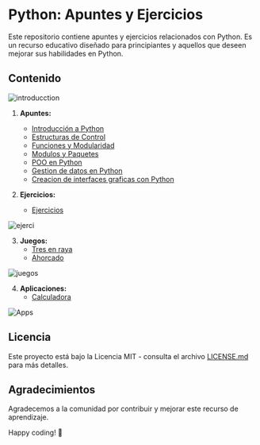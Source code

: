 # Python: Apuntes y Ejercicios

Este repositorio contiene apuntes y ejercicios relacionados con Python. Es un recurso educativo diseñado para principiantes y aquellos que deseen mejorar sus habilidades en Python.

## Contenido

![introducction](https://github.com/user-attachments/assets/10ec59f6-82e2-4b61-868b-f20111b26227)


1. **Apuntes:**
   - [Introducción a Python](https://github.com/MariaGargoles/PCPP1_Python/blob/main/tema_1.py)
   - [Estructuras de Control](https://github.com/MariaGargoles/PCPP1_Python/blob/main/tema_2.py)
   - [Funciones y Modularidad](https://github.com/MariaGargoles/PCPP1_Python/blob/main/tema_3.py)
   - [Modulos y Paquetes](https://github.com/MariaGargoles/PCPP1_Python/tree/main/tema_4_Modulos_Paquetes)
   - [POO en Python](https://github.com/MariaGargoles/PCPP1_Python/blob/main/tema_5.py)
   - [Gestion de datos en Python](https://github.com/MariaGargoles/PCPP1_Python/tree/main/tema_6_Datos_Python)
   - [Creacion de interfaces graficas con Python](https://github.com/MariaGargoles/PCPP1_Python/tree/main/tema_7_Interfaz_Grafica)


2. **Ejercicios:**
   - [Ejercicios](https://github.com/MariaGargoles/PCPP1_Python/tree/main/Ejercicios)
    
![ejerci](https://github.com/user-attachments/assets/674413c3-ba78-4dd7-99c8-96e543e99ee3)

3. **Juegos:**
   - [Tres en raya](https://github.com/MariaGargoles/TresEnRaya)
   - [Ahorcado](https://github.com/MariaGargoles/Ahorcado)

![juegos](https://github.com/user-attachments/assets/808ff265-dc1a-472a-8168-c64e150dfae3)


4. **Aplicaciones:**
   - [Calculadora](https://github.com/MariaGargoles/Calculadora_Python)

![Apps](https://github.com/user-attachments/assets/a968b749-f05f-43dc-a382-d7bf715aabbb)


## Licencia

Este proyecto está bajo la Licencia MIT - consulta el archivo [LICENSE.md](LICENSE.md) para más detalles.

## Agradecimientos

Agradecemos a la comunidad por contribuir y mejorar este recurso de aprendizaje.

Happy coding! 🚀
